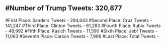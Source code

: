 #Number of Trump Tweets: 320,877
---
#First Place: Sanders Tweets - 294,643
#Second Place: Cruz Tweets - 141,247
#Third Place: Clinton Tweets - 61,283
#Fourth Place: Rubio Tweets - 48,992
#Fifth Place: Kasich Tweets - 11,590
#Sixth Place: Jeb! Tweets - 11,083
#Seventh Place: Carson Tweets - 7,996
#Last Place: Total Tweets -  
